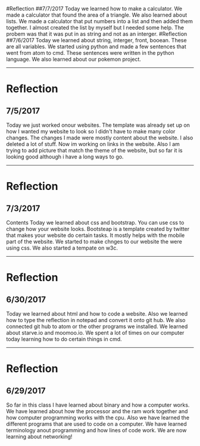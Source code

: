 #Reflection
##7/7/2017
Today we learned how to make a calculator. We made a calculator that found the area of a triangle. We also learned about lists. We made a calculator that put numbers into a list and then added them together. I almost created the list by myself but I needed some help. The probem was that it was put in as string and not as an interger.
#Reflection
##7/6/2017
Today we learned about string, interger, front, booean. These are all variables. We started using python and made a few sentences that went from atom to cmd. These sentences were written in the python language. We also learned about our pokemon project.

---

# Reflection
## 7/5/2017
Today we just worked onour websites. The template was already set up on how I wanted my website to look so I didn't have to make many color changes. The changes I made were mostly content about the website. I also deleted a lot of stuff. Now im working on links in the website. Also I am trying to add picture that match the theme of the website, but so far it is looking good although i have a long ways to go.

---

# Reflection
## 7/3/2017
Contents
Today we learned about css and bootstrap. You can use css to change how your website looks. Bootsteap is a template created by twitter that makes your website do certain tasks. It mostly helps with the mobile part of the website. We started to make chnges to our website the were using css. We also started a tempate on w3c.

---

# Reflection
## 6/30/2017
Today we learned about html and how to code a website. Also we learned how to type the reflection in notepad and convert it onto git hub. We also connected git hub to atom or the other programs we installed. We learned about starve.io and moomoo.io. We spent a lot of times on our computer today learning how to do certain things in cmd.

---

# Reflection
## 6/29/2017
So far in this class I have learned about binary and how a computer works. We have learned about how the processor and the ram work together and how computer programming works with the cpu. Also we have learned the different programs that are used to code on a computer. We have learned terminology anout programming and how lines of code work. We are now learning about networking!
